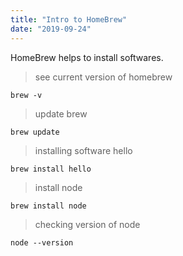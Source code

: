 ```yaml
---
title: "Intro to HomeBrew"
date: "2019-09-24"
---
```


HomeBrew helps to install softwares.

> see current version of homebrew
```
brew -v
```
> update brew
```
brew update
```
> installing software hello
```
brew install hello
```
> install node
```
brew install node
```
> checking version of node
```
node --version
```